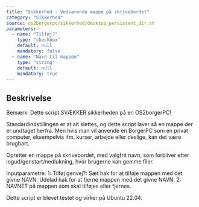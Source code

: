 ```yaml
---
title: "Sikkerhed - Vedvarende mappe på skrivebordet"
category: "Sikkerhed"
source: os2borgerpc/sikkerhed/desktop_persistent_dir.sh
parameters:
  - name: "Tilføj?"
    type: "checkbox"
    default: null
    mandatory: false
  - name: "Navn til mappen"
    type: "string"
    default: null
    mandatory: true
---
```


## Beskrivelse
Bemærk: Dette script SVÆKKER sikkerheden på en OS2borgerPC!  

Standardindstillingen er at alt slettes, og dette script laver så en mappe der er undtaget herfra. Men hvis man vil anvende en BorgerPC som en privat computer, eksempelvis ifm. kurser, arbejde eller deslige, kan det være brugbart.

Opretter en mappe på skrivebordet, med valgfrit navn, som forbliver efter logud/genstart/nedlukning, hvor brugerne kan gemme filer.

Inputparametre:
1: Tilføj genvej?: Sæt hak for at tilføje mappen med det givne NAVN. Udelad hak for at fjerne mappen med det givne NAVN.
2: NAVNET på mappen som skal tilføjes eller fjernes.

Dette script er blevet testet og virker på Ubuntu 22.04.